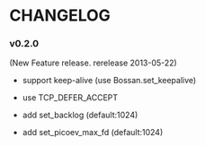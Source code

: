 # CHANGELOG

### v0.2.0

(New Feature release. rerelease 2013-05-22)

* support keep-alive (use Bossan.set_keepalive)

* use TCP_DEFER_ACCEPT

* add set_backlog (default:1024)

* add set_picoev_max_fd (default:1024)